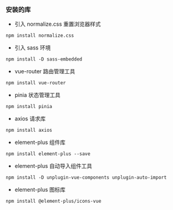 ### 安装的库

- 引入 normalize.css 重置浏览器样式

```
npm install normalize.css
```

- 引入 sass 环境

```
npm install -D sass-embedded
```

- vue-router 路由管理工具

```
npm install vue-router
```

- pinia 状态管理工具

```
npm install pinia
```

- axios 请求库

```
npm install axios
```

- element-plus 组件库

```
npm install element-plus --save
```

- element-plus 自动导入组件工具

```
npm install -D unplugin-vue-components unplugin-auto-import
```

- element-plus 图标库

```
npm install @element-plus/icons-vue
```
